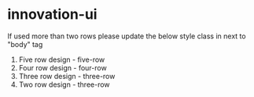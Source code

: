 # innovation-ui
If used more than two rows please update the below style class in next to "body"
tag
1. Five row design - five-row
2. Four row design - four-row
3. Three row design - three-row
4. Two row design - three-row
